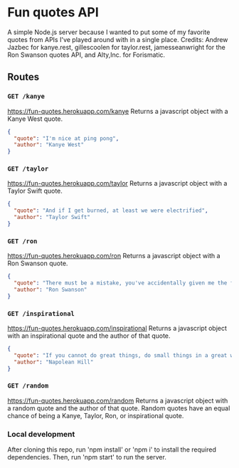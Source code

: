 # Fun quotes API
A simple Node.js server because I wanted to put some of my favorite quotes from APIs I've played around with in a single place.
Credits: Andrew Jazbec for kanye.rest, gillescoolen for taylor.rest, jamesseanwright for the Ron Swanson quotes API, and Alty,Inc. for Forismatic.

## Routes

### `GET /kanye`
https://fun-quotes.herokuapp.com/kanye
Returns a javascript object with a Kanye West quote.
```json
{
  "quote": "I'm nice at ping pong",
  "author": "Kanye West"
}
```

### `GET /taylor`
https://fun-quotes.herokuapp.com/taylor
Returns a javascript object with a Taylor Swift quote.
```json
{
  "quote": "And if I get burned, at least we were electrified",
  "author": "Taylor Swift"
}
```

### `GET /ron`
https://fun-quotes.herokuapp.com/ron
Returns a javascript object with a Ron Swanson quote.
```json
{
  "quote": "There must be a mistake, you've accidentally given me the food that my food eats.",
  "author": "Ron Swanson"
}
```

### `GET /inspirational`
https://fun-quotes.herokuapp.com/inspirational
Returns a javascript object with an inspirational quote and the author of that quote.
```json
{
  "quote": "If you cannot do great things, do small things in a great way.",
  "author": "Napolean Hill"
}
```

### `GET /random`
https://fun-quotes.herokuapp.com/random
Returns a javascript object with a random quote and the author of that quote. Random quotes have an
equal chance of being a Kanye, Taylor, Ron, or inspirational quote.

### Local development
After cloning this repo, run 'npm install' or 'npm i' to install the required dependencies.
Then, run 'npm start' to run the server.
